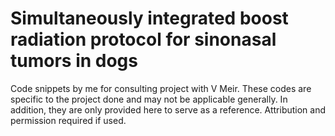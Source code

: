 # Simultaneously integrated boost radiation protocol for sinonasal tumors in dogs
Code snippets by me for consulting project with V Meir. 
These codes are specific to the project done and may not be applicable generally. In addition, they are only provided here to serve as a reference. Attribution and permission required if used.
